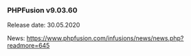 ### PHPFusion v9.03.60
Release date: 30.05.2020

News: https://www.phpfusion.com/infusions/news/news.php?readmore=645
